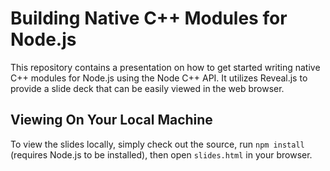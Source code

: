 # Building Native C++ Modules for Node.js

This repository contains a presentation on how to get started writing native C++ modules for Node.js using the Node C++ API. It utilizes Reveal.js to provide a slide deck that can be easily viewed in the web browser.

## Viewing On Your Local Machine

To view the slides locally, simply check out the source, run `npm install` (requires Node.js to be installed), then open `slides.html` in your browser.
